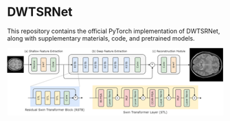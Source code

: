 # DWTSRNet

This repository contains the official PyTorch implementation of DWTSRNet, along with supplementary materials, code, and pretrained models.

<p align="center">
  <img src="images/dwtsrnet.png" alt="dwtsrnet" width="800" border="0">
</p>
